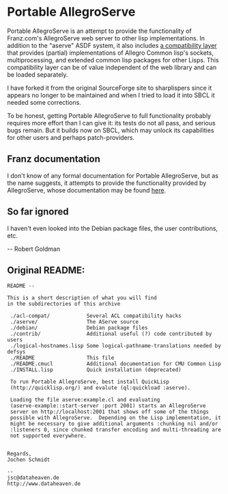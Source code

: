 # Portable AllegroServe

Portable AllegroServe is an attempt to provide the functionality of Franz.com's AllegroServe web server to other lisp implementations.  In addition to the "aserve" ASDF system, it also includes [a compatibility layer](acl-compat) that provides (partial) implementations of Allegro Common lisp's sockets, multiprocessing, and extended common lisp packages for other Lisps.  This compatibility layer can be of value independent of the web library and can be loaded separately.

I have forked it from the original SourceForge site to sharplispers since it appears no longer to be maintained and when I tried to load it into SBCL it needed some corrections.

To be honest, getting Portable AllegroServe to full functionality probably requires more effort than I can give it: its tests do not all pass, and serious bugs remain.  But it builds now on SBCL, which may unlock its capabilities for other users and perhaps patch-providers.

## Franz documentation

I don't know of any formal documentation for Portable AllegroServe, but as the name suggests, it attempts to provide the functionality provided by AllegroServe, whose documentation may be found [here](https://github.com/franzinc/aserve).

## So far ignored

I haven't even looked into the Debian package files, the user contributions, etc.

-- Robert Goldman

## Original README:
```
README --

This is a short description of what you will find
in the subdirectories of this archive

 ./acl-compat/            Several ACL compatibility hacks
 ./aserve/                The AServe source
 ./debian/                Debian package files
 ./contrib/               Additional useful (?) code contributed by users
 ./logical-hostnames.lisp Some logical-pathname-translations needed by defsys
 ./README                 This file
 ./README.cmucl           Additional documentation for CMU Common Lisp
 ./INSTALL.lisp           Quick installation (deprecated)
 
 To run Portable AllegroServe, best install QuickLisp
 (http://quicklisp.org/) and evalute (ql:quickload :aserve).

 Loading the file aserve:example.cl and evaluating
 (aserve-example::start-server :port 2001) starts an AllegroServe
 server on http://localhost:2001 that shows off some of the things
 possible with AllegroServe.  Depending on the Lisp implementation, it
 might be necessary to give additional arguments :chunking nil and/or
 :listeners 0, since chunked transfer encoding and multi-threading are
 not supported everywhere.


Regards,
Jochen Schmidt

--
jsc@dataheaven.de
http://www.dataheaven.de

```
